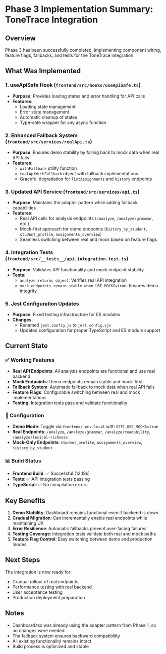 # Phase 3 Implementation Summary: ToneTrace Integration

## Overview
Phase 3 has been successfully completed, implementing component wiring, feature flags, fallbacks, and tests for the ToneTrace integration.

## What Was Implemented

### 1. useApiSafe Hook (`frontend/src/hooks/useApiSafe.ts`)
- **Purpose**: Provides loading states and error handling for API calls
- **Features**: 
  - Loading state management
  - Error state management
  - Automatic cleanup of states
  - Type-safe wrapper for any async function

### 2. Enhanced Fallback System (`frontend/src/services/realApi.ts`)
- **Purpose**: Ensures demo stability by falling back to mock data when real API fails
- **Features**:
  - `withFallback` utility function
  - `realApiWithFallback` object with fallback implementations
  - Graceful degradation for `listAssignments` and `history` endpoints

### 3. Updated API Service (`frontend/src/services/api.ts`)
- **Purpose**: Maintains the adapter pattern while adding fallback capabilities
- **Features**:
  - Real API calls for analysis endpoints (`/analyze`, `/analyze/grammar`, etc.)
  - Mock-first approach for demo endpoints (`history_by_student`, `student_profile`, `assignments_overview`)
  - Seamless switching between real and mock based on feature flags

### 4. Integration Tests (`frontend/src/__tests__/api.integration.test.ts`)
- **Purpose**: Validates API functionality and mock endpoint stability
- **Tests**:
  - `analyze returns object`: Verifies real API integration
  - `mock endpoints remain stable when USE_MOCKS=true`: Ensures demo integrity

### 5. Jest Configuration Updates
- **Purpose**: Fixed testing infrastructure for ES modules
- **Changes**:
  - Renamed `jest.config.js` to `jest.config.cjs`
  - Updated configuration for proper TypeScript and ES module support

## Current State

### ✅ Working Features
- **Real API Endpoints**: All analysis endpoints are functional and use real backend
- **Mock Endpoints**: Demo endpoints remain stable and mock-first
- **Fallback System**: Automatic fallback to mock data when real API fails
- **Feature Flags**: Configurable switching between real and mock implementations
- **Testing**: Integration tests pass and validate functionality

### 🔧 Configuration
- **Demo Mode**: Toggle via `frontend/.env.local` with `VITE_USE_MOCKS=true`
- **Real Endpoints**: `/analyze`, `/analyze/grammar`, `/analyze/readability`, `/analyze/lexical-richness`
- **Mock-Only Endpoints**: `student_profile`, `assignments_overview`, `history_by_student`

### 📊 Build Status
- **Frontend Build**: ✅ Successful (12.18s)
- **Tests**: ✅ API integration tests passing
- **TypeScript**: ✅ No compilation errors

## Key Benefits

1. **Demo Stability**: Dashboard remains functional even if backend is down
2. **Gradual Migration**: Can incrementally enable real endpoints while maintaining UX
3. **Error Resilience**: Automatic fallbacks prevent user-facing failures
4. **Testing Coverage**: Integration tests validate both real and mock paths
5. **Feature Flag Control**: Easy switching between demo and production modes

## Next Steps

The integration is now ready for:
- Gradual rollout of real endpoints
- Performance testing with real backend
- User acceptance testing
- Production deployment preparation

## Notes

- Dashboard.tsx was already using the adapter pattern from Phase 1, so no changes were needed
- The fallback system ensures backward compatibility
- All existing functionality remains intact
- Build process is optimized and stable
